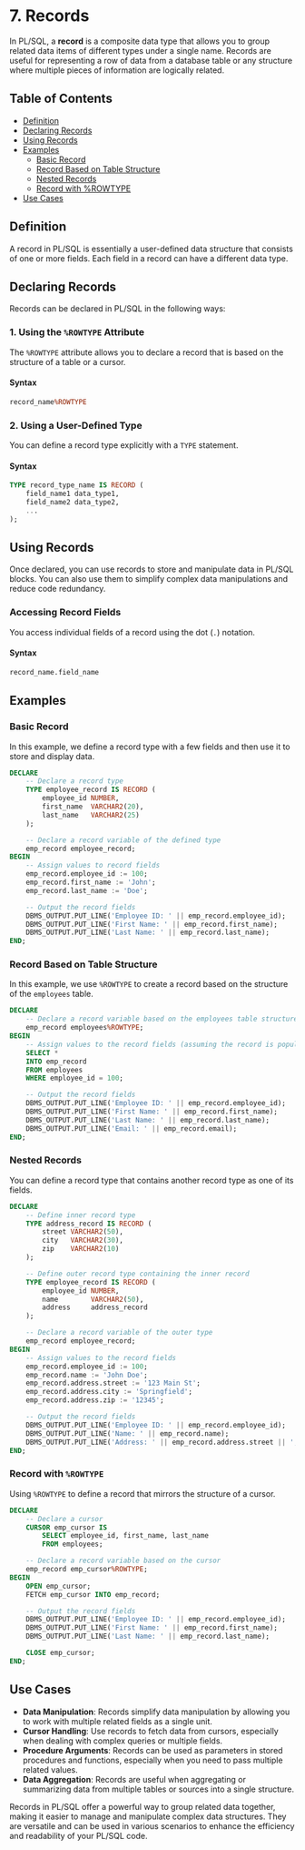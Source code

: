# 7. Records

In PL/SQL, a **record** is a composite data type that allows you to group related data items of different types under a single name. Records are useful for representing a row of data from a database table or any structure where multiple pieces of information are logically related.

## Table of Contents

- [Definition](#definition)
- [Declaring Records](#declaring-records)
- [Using Records](#using-records)
- [Examples](#examples)
  - [Basic Record](#basic-record)
  - [Record Based on Table Structure](#record-based-on-table-structure)
  - [Nested Records](#nested-records)
  - [Record with %ROWTYPE](#record-with-rowtype)
- [Use Cases](#use-cases)

## Definition

A record in PL/SQL is essentially a user-defined data structure that consists of one or more fields. Each field in a record can have a different data type.

## Declaring Records

Records can be declared in PL/SQL in the following ways:

### 1. **Using the `%ROWTYPE` Attribute**

The `%ROWTYPE` attribute allows you to declare a record that is based on the structure of a table or a cursor.

#### Syntax
```sql
record_name%ROWTYPE
```

### 2. **Using a User-Defined Type**

You can define a record type explicitly with a `TYPE` statement.

#### Syntax
```sql
TYPE record_type_name IS RECORD (
    field_name1 data_type1,
    field_name2 data_type2,
    ...
);
```

## Using Records

Once declared, you can use records to store and manipulate data in PL/SQL blocks. You can also use them to simplify complex data manipulations and reduce code redundancy.

### Accessing Record Fields

You access individual fields of a record using the dot (`.`) notation.

#### Syntax
```sql
record_name.field_name
```

## Examples

### Basic Record

In this example, we define a record type with a few fields and then use it to store and display data.

```sql
DECLARE
    -- Declare a record type
    TYPE employee_record IS RECORD (
        employee_id NUMBER,
        first_name  VARCHAR2(20),
        last_name   VARCHAR2(25)
    );

    -- Declare a record variable of the defined type
    emp_record employee_record;
BEGIN
    -- Assign values to record fields
    emp_record.employee_id := 100;
    emp_record.first_name := 'John';
    emp_record.last_name := 'Doe';

    -- Output the record fields
    DBMS_OUTPUT.PUT_LINE('Employee ID: ' || emp_record.employee_id);
    DBMS_OUTPUT.PUT_LINE('First Name: ' || emp_record.first_name);
    DBMS_OUTPUT.PUT_LINE('Last Name: ' || emp_record.last_name);
END;
```

### Record Based on Table Structure

In this example, we use `%ROWTYPE` to create a record based on the structure of the `employees` table.

```sql
DECLARE
    -- Declare a record variable based on the employees table structure
    emp_record employees%ROWTYPE;
BEGIN
    -- Assign values to the record fields (assuming the record is populated from a query)
    SELECT *
    INTO emp_record
    FROM employees
    WHERE employee_id = 100;

    -- Output the record fields
    DBMS_OUTPUT.PUT_LINE('Employee ID: ' || emp_record.employee_id);
    DBMS_OUTPUT.PUT_LINE('First Name: ' || emp_record.first_name);
    DBMS_OUTPUT.PUT_LINE('Last Name: ' || emp_record.last_name);
    DBMS_OUTPUT.PUT_LINE('Email: ' || emp_record.email);
END;
```

### Nested Records

You can define a record type that contains another record type as one of its fields.

```sql
DECLARE
    -- Define inner record type
    TYPE address_record IS RECORD (
        street VARCHAR2(50),
        city   VARCHAR2(30),
        zip    VARCHAR2(10)
    );

    -- Define outer record type containing the inner record
    TYPE employee_record IS RECORD (
        employee_id NUMBER,
        name        VARCHAR2(50),
        address     address_record
    );

    -- Declare a record variable of the outer type
    emp_record employee_record;
BEGIN
    -- Assign values to the record fields
    emp_record.employee_id := 100;
    emp_record.name := 'John Doe';
    emp_record.address.street := '123 Main St';
    emp_record.address.city := 'Springfield';
    emp_record.address.zip := '12345';

    -- Output the record fields
    DBMS_OUTPUT.PUT_LINE('Employee ID: ' || emp_record.employee_id);
    DBMS_OUTPUT.PUT_LINE('Name: ' || emp_record.name);
    DBMS_OUTPUT.PUT_LINE('Address: ' || emp_record.address.street || ', ' || emp_record.address.city || ', ' || emp_record.address.zip);
END;
```

### Record with `%ROWTYPE`

Using `%ROWTYPE` to define a record that mirrors the structure of a cursor.

```sql
DECLARE
    -- Declare a cursor
    CURSOR emp_cursor IS
        SELECT employee_id, first_name, last_name
        FROM employees;

    -- Declare a record variable based on the cursor
    emp_record emp_cursor%ROWTYPE;
BEGIN
    OPEN emp_cursor;
    FETCH emp_cursor INTO emp_record;

    -- Output the record fields
    DBMS_OUTPUT.PUT_LINE('Employee ID: ' || emp_record.employee_id);
    DBMS_OUTPUT.PUT_LINE('First Name: ' || emp_record.first_name);
    DBMS_OUTPUT.PUT_LINE('Last Name: ' || emp_record.last_name);

    CLOSE emp_cursor;
END;
```

## Use Cases

- **Data Manipulation**: Records simplify data manipulation by allowing you to work with multiple related fields as a single unit.
- **Cursor Handling**: Use records to fetch data from cursors, especially when dealing with complex queries or multiple fields.
- **Procedure Arguments**: Records can be used as parameters in stored procedures and functions, especially when you need to pass multiple related values.
- **Data Aggregation**: Records are useful when aggregating or summarizing data from multiple tables or sources into a single structure.

Records in PL/SQL offer a powerful way to group related data together, making it easier to manage and manipulate complex data structures. They are versatile and can be used in various scenarios to enhance the efficiency and readability of your PL/SQL code.

